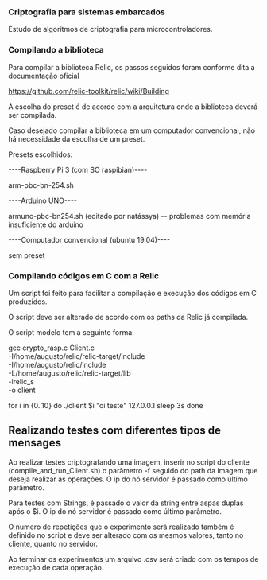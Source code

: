 ### Criptografia para sistemas embarcados ###

Estudo de algoritmos de criptografia para microcontroladores. 


### Compilando a biblioteca ###

Para compilar a biblioteca Relic, os passos seguidos foram conforme dita a documentação oficial

https://github.com/relic-toolkit/relic/wiki/Building 
 

A escolha do preset é de acordo com a arquitetura onde a biblioteca deverá ser compilada. 

Caso desejado compilar a biblioteca em um computador convencional, não há necessidade da escolha
de um preset. 

Presets escolhidos: 

----Raspberry Pi 3 (com SO raspibian)----

arm-pbc-bn-254.sh

----Arduino UNO----

armuno-pbc-bn254.sh (editado por natássya) -- problemas com memória insuficiente do arduino

----Computador convencional (ubuntu 19.04)----

sem preset

### Compilando códigos em C com a Relic ###

Um script foi feito para facilitar a compilação e execução dos códigos em C produzidos. 

O script deve ser alterado de acordo com os paths da Relic já compilada. 

O script modelo tem a seguinte forma: 


gcc crypto_rasp.c Client.c \
    -I/home/augusto/relic/relic-target/include \
    -I/home/augusto/relic/include \
    -L/home/augusto/relic/relic-target/lib \
    -lrelic_s \
    -o client 

 for i in {0..10}
do
	./client $i "oi teste" 127.0.0.1 
	sleep 3s
done



## Realizando testes com diferentes tipos de mensages ## 

Ao realizar testes criptografando uma imagem, inserir no script do cliente (compile_and_run_Client.sh) o parâmetro -f seguido do path da imagem que deseja realizar as operações. O ip do nó servidor é passado como último parâmetro.

Para testes com Strings, é passado o valor da string entre aspas duplas após o $i. O ip do nó servidor é passado como último parâmetro.



O numero de repetições que o experimento será realizado também é definido no script e deve ser alterado com os mesmos valores, tanto no cliente, quanto no servidor. 

Ao terminar os experimentos um arquivo .csv será criado com os tempos de execução de cada operação. 











